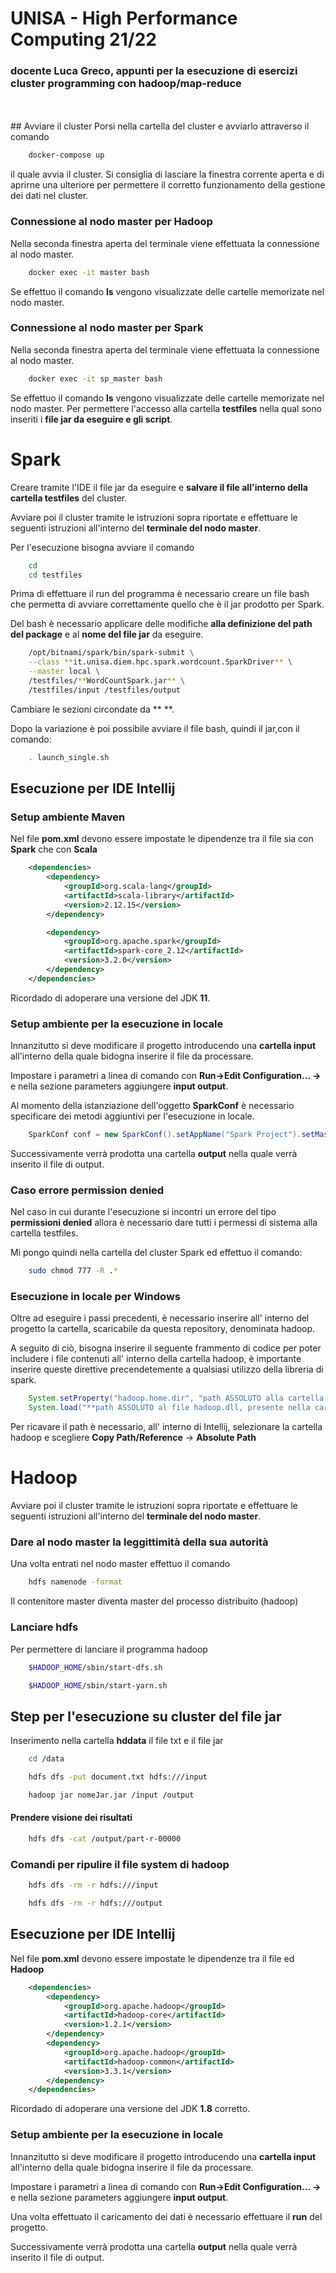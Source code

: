 # UNISA - High Performance Computing 21/22 
### docente Luca Greco, appunti per la esecuzione di esercizi cluster programming con hadoop/map-reduce
<br>
<br>
## Avviare il cluster
Porsi nella cartella del cluster e avviarlo attraverso il comando 

```bash
    docker-compose up
```
il quale avvia il cluster. Si consiglia di lasciare la finestra corrente aperta e di aprirne una ulteriore per permettere il corretto funzionamento della gestione dei dati nel cluster.

### **Connessione al nodo master per Hadoop**
Nella seconda finestra aperta del terminale viene effettuata la connessione al nodo master.

```bash
    docker exec -it master bash
```
Se effettuo il comando **ls** vengono visualizzate delle cartelle memorizate nel nodo master.

### **Connessione al nodo master per Spark**
Nella seconda finestra aperta del terminale viene effettuata la connessione al nodo master.

```bash
    docker exec -it sp_master bash
```
Se effettuo il comando **ls** vengono visualizzate delle cartelle memorizate nel nodo master.
Per permettere l'accesso alla cartella **testfiles** nella qual sono inseriti i **file jar da eseguire e gli script**.

# Spark
Creare tramite l'IDE il file jar da eseguire e **salvare il file all'interno della cartella testfiles** del cluster.

Avviare poi il cluster tramite le istruzioni sopra riportate e effettuare le seguenti istruzioni all'interno del **terminale del nodo master**.

Per l'esecuzione bisogna avviare il comando
```bash
    cd 
    cd testfiles
```
Prima di effettuare il run del programma è necessario creare un file bash che permetta di avviare correttamente quello che è il jar prodotto per Spark.

Del bash è necessario applicare delle modifiche **alla definizione del path del package** e al **nome del file jar** da eseguire.
```bash
    /opt/bitnami/spark/bin/spark-submit \
    --class **it.unisa.diem.hpc.spark.wordcount.SparkDriver** \
    --master local \
    /testfiles/**WordCountSpark.jar** \
    /testfiles/input /testfiles/output
```
Cambiare le sezioni circondate da ** **.

Dopo la variazione è poi possibile avviare il file bash, quindi il jar,con il comando:
```bash
    . launch_single.sh
```
## Esecuzione per IDE Intellij

### Setup ambiente Maven
Nel file **pom.xml** devono essere impostate le dipendenze tra il file sia con **Spark** che con **Scala**

```xml
    <dependencies>
        <dependency>
            <groupId>org.scala-lang</groupId>
            <artifactId>scala-library</artifactId>
            <version>2.12.15</version>
        </dependency>

        <dependency>
            <groupId>org.apache.spark</groupId>
            <artifactId>spark-core_2.12</artifactId>
            <version>3.2.0</version>
        </dependency>
    </dependencies>
```
Ricordado di adoperare una versione del JDK **11**.

### Setup ambiente per la esecuzione in locale 

Innanzitutto si deve modificare il progetto introducendo una **cartella input** all'interno della quale bidogna inserire il file da processare.

Impostare i parametri a linea di comando con **Run->Edit Configuration... ->** e nella sezione parameters aggiungere **input output**.

Al momento della istanziazione dell'oggetto **SparkConf** è necessario specificare dei metodi aggiuntivi per l'esecuzione in locale.

```java
    SparkConf conf = new SparkConf().setAppName("Spark Project").setMaster("local[1]").set("spark.executor.memory", "1g");
```

Successivamente verrà prodotta una cartella **output** nella quale verrà inserito il file di output.


### **Caso errore permission denied**
Nel caso in cui durante l'esecuzione si incontri un errore del tipo **permissioni denied** allora è necessario dare tutti i permessi di sistema alla cartella testfiles.

Mi pongo quindi nella cartella del cluster Spark ed effettuo il comando:
```bash
    sudo chmod 777 -R .*
```
### **Esecuzione in locale per Windows**
Oltre ad eseguire i passi precedenti, è necessario inserire all' interno del progetto la cartella, scaricabile da questa repository, denominata hadoop.

A seguito di ciò, bisogna inserire il seguente frammento di codice per poter includere i file contenuti all' interno della cartella hadoop, è importante inserire queste direttive precendetemente a qualsiasi utilizzo della libreria di spark.
```java
    System.setProperty("hadoop.home.dir", "path ASSOLUTO alla cartella hadoop presente nel progetto");
    System.load("**path ASSOLUTO al file hadoop.dll, presente nella cartella hadoop**");
```
Per ricavare il path è necessario, all' interno di Intellij, selezionare la cartella hadoop e scegliere **Copy Path/Reference** -> **Absolute Path**

# Hadoop
Avviare poi il cluster tramite le istruzioni sopra riportate e effettuare le seguenti istruzioni all'interno del **terminale del nodo master**.

### Dare al nodo master la leggittimità della sua autorità

Una volta entrati nel nodo master effettuo il comando 
```bash
    hdfs namenode -format
```
Il contenitore master diventa master del processo distribuito (hadoop)

### Lanciare hdfs 
Per permettere di lanciare il programma hadoop 
```bash
    $HADOOP_HOME/sbin/start-dfs.sh
```
```bash
    $HADOOP_HOME/sbin/start-yarn.sh
```

## Step per l'esecuzione su cluster del file jar

Inserimento nella cartella **hddata** il file txt e il file jar
``` bash
    cd /data
```
``` bash
    hdfs dfs -put document.txt hdfs:///input
```
``` bash
    hadoop jar nomeJar.jar /input /output
```

#### **Prendere visione dei risultati**

``` bash
    hdfs dfs -cat /output/part-r-00000
```

### Comandi per ripulire il file system di hadoop

``` bash
    hdfs dfs -rm -r hdfs:///input
```
``` bash
    hdfs dfs -rm -r hdfs:///output
```

## Esecuzione per IDE Intellij
Nel file **pom.xml** devono essere impostate le dipendenze tra il file ed **Hadoop**

```xml
    <dependencies>
        <dependency>
            <groupId>org.apache.hadoop</groupId>
            <artifactId>hadoop-core</artifactId>
            <version>1.2.1</version>
        </dependency>
        <dependency>
            <groupId>org.apache.hadoop</groupId>
            <artifactId>hadoop-common</artifactId>
            <version>3.3.1</version>
        </dependency>
    </dependencies>
```
Ricordado di adoperare una versione del JDK **1.8** corretto.

### Setup ambiente per la esecuzione in locale 

Innanzitutto si deve modificare il progetto introducendo una **cartella input** all'interno della quale bidogna inserire il file da processare.

Impostare i parametri a linea di comando con **Run->Edit Configuration... ->** e nella sezione parameters aggiungere **input output**.

Una volta effettuato il caricamento dei dati è necessario effettuare il **run** del progetto.

Successivamente verrà prodotta una cartella **output** nella quale verrà inserito il file di output.























